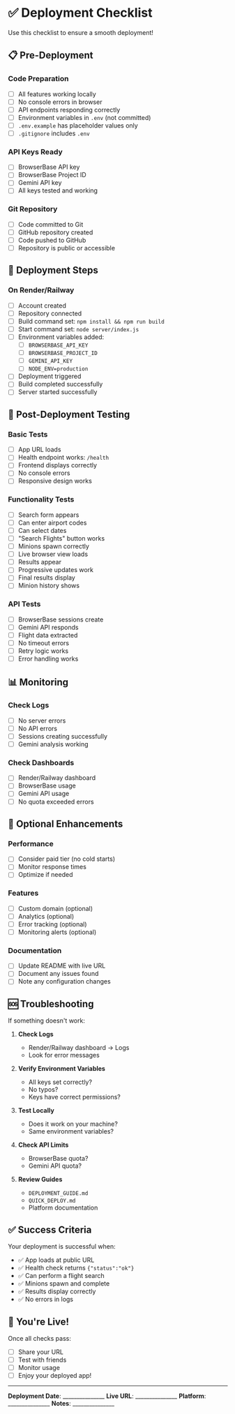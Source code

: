# ✅ Deployment Checklist

Use this checklist to ensure a smooth deployment!

## 📋 Pre-Deployment

### Code Preparation
- [ ] All features working locally
- [ ] No console errors in browser
- [ ] API endpoints responding correctly
- [ ] Environment variables in `.env` (not committed)
- [ ] `.env.example` has placeholder values only
- [ ] `.gitignore` includes `.env`

### API Keys Ready
- [ ] BrowserBase API key
- [ ] BrowserBase Project ID
- [ ] Gemini API key
- [ ] All keys tested and working

### Git Repository
- [ ] Code committed to Git
- [ ] GitHub repository created
- [ ] Code pushed to GitHub
- [ ] Repository is public or accessible

## 🚀 Deployment Steps

### On Render/Railway
- [ ] Account created
- [ ] Repository connected
- [ ] Build command set: `npm install && npm run build`
- [ ] Start command set: `node server/index.js`
- [ ] Environment variables added:
  - [ ] `BROWSERBASE_API_KEY`
  - [ ] `BROWSERBASE_PROJECT_ID`
  - [ ] `GEMINI_API_KEY`
  - [ ] `NODE_ENV=production`
- [ ] Deployment triggered
- [ ] Build completed successfully
- [ ] Server started successfully

## 🧪 Post-Deployment Testing

### Basic Tests
- [ ] App URL loads
- [ ] Health endpoint works: `/health`
- [ ] Frontend displays correctly
- [ ] No console errors
- [ ] Responsive design works

### Functionality Tests
- [ ] Search form appears
- [ ] Can enter airport codes
- [ ] Can select dates
- [ ] "Search Flights" button works
- [ ] Minions spawn correctly
- [ ] Live browser view loads
- [ ] Results appear
- [ ] Progressive updates work
- [ ] Final results display
- [ ] Minion history shows

### API Tests
- [ ] BrowserBase sessions create
- [ ] Gemini API responds
- [ ] Flight data extracted
- [ ] No timeout errors
- [ ] Retry logic works
- [ ] Error handling works

## 📊 Monitoring

### Check Logs
- [ ] No server errors
- [ ] No API errors
- [ ] Sessions creating successfully
- [ ] Gemini analysis working

### Check Dashboards
- [ ] Render/Railway dashboard
- [ ] BrowserBase usage
- [ ] Gemini API usage
- [ ] No quota exceeded errors

## 🎯 Optional Enhancements

### Performance
- [ ] Consider paid tier (no cold starts)
- [ ] Monitor response times
- [ ] Optimize if needed

### Features
- [ ] Custom domain (optional)
- [ ] Analytics (optional)
- [ ] Error tracking (optional)
- [ ] Monitoring alerts (optional)

### Documentation
- [ ] Update README with live URL
- [ ] Document any issues found
- [ ] Note any configuration changes

## 🆘 Troubleshooting

If something doesn't work:

1. **Check Logs**
   - Render/Railway dashboard → Logs
   - Look for error messages

2. **Verify Environment Variables**
   - All keys set correctly?
   - No typos?
   - Keys have correct permissions?

3. **Test Locally**
   - Does it work on your machine?
   - Same environment variables?

4. **Check API Limits**
   - BrowserBase quota?
   - Gemini API quota?

5. **Review Guides**
   - `DEPLOYMENT_GUIDE.md`
   - `QUICK_DEPLOY.md`
   - Platform documentation

## ✅ Success Criteria

Your deployment is successful when:

- ✅ App loads at public URL
- ✅ Health check returns `{"status":"ok"}`
- ✅ Can perform a flight search
- ✅ Minions spawn and complete
- ✅ Results display correctly
- ✅ No errors in logs

## 🎉 You're Live!

Once all checks pass:
- [ ] Share your URL
- [ ] Test with friends
- [ ] Monitor usage
- [ ] Enjoy your deployed app!

---

**Deployment Date**: _______________
**Live URL**: _______________
**Platform**: _______________
**Notes**: _______________
